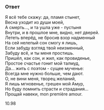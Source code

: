 ### Ответ

Я всё тебе скажу: да, пламя стынет,  
Весна уходит из души моей,  
А смерть..., и та ушла уже - пустыня  
Внутри, и в прошлое мне, видно, нет дверей.  
Лететь вперёд, не бросив взор надменный  
На сей нелепый сон смогу я лишь,  
Если забуду взгляд твой неизменный,  
Забуду всё, и ты меня простишь.  
Пришёл, как сон, и жил, как провиденье,  
Простое счастье гонит мой талмуд,  
Да... жить с поэтом - сущее мученье:  
Всегда мне нужно больше, чем дают.  
О, не вини меня, творец желаний,  
Я лишь мгновенье, грешен мой Амур,  
Но буду помнить страсти и страдания...  
Прощай навеки, mon première amour.

10.98
